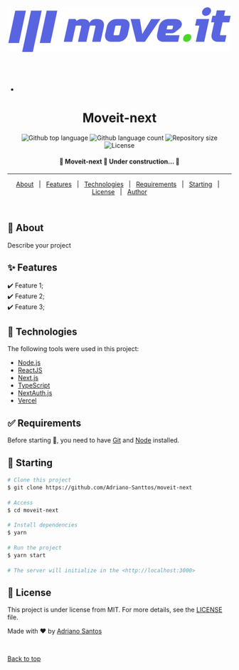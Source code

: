<div align="center" id="top"> 
  <img src="public/logo-full.svg" />
  


  &#xa0;
  ---


-
  <!--<a href="https://moveit-next.netlify.app">Demo</a> -->
  
</div> 
<h1 align="center">Moveit-next</h1>

<p align="center">
  <img alt="Github top language" src="https://img.shields.io/github/languages/top/Adriano-Santtos/moveit-next?color=56BEB8">

  <img alt="Github language count" src="https://img.shields.io/github/languages/count/Adriano-Santtos/moveit-next?color=56BEB8">

  <img alt="Repository size" src="https://img.shields.io/github/repo-size/Adriano-Santtos/moveit-next?color=56BEB8">

  <img alt="License" src="https://img.shields.io/github/license/Adriano-Santtos/moveit-next?color=56BEB8">

  <!-- <img alt="Github issues" src="https://img.shields.io/github/issues/Adriano-Santtos/moveit-next?color=56BEB8" /> -->

  <!-- <img alt="Github forks" src="https://img.shields.io/github/forks/Adriano-Santtos/moveit-next?color=56BEB8" /> -->

  <!-- <img alt="Github stars" src="https://img.shields.io/github/stars/Adriano-Santtos/moveit-next?color=56BEB8" /> -->
</p>



 <h4 align="center"> 
	🚧  Moveit-next 🚀 Under construction...  🚧
</h4> 

<hr> 

<p align="center">
  <a href="#dart-about">About</a> &#xa0; | &#xa0; 
  <a href="#sparkles-features">Features</a> &#xa0; | &#xa0;
  <a href="#rocket-technologies">Technologies</a> &#xa0; | &#xa0;
  <a href="#white_check_mark-requirements">Requirements</a> &#xa0; | &#xa0;
  <a href="#checkered_flag-starting">Starting</a> &#xa0; | &#xa0;
  <a href="#memo-license">License</a> &#xa0; | &#xa0;
  <a href="https://github.com/Adriano-Santtos" target="_blank">Author</a>
</p>

<br>

## :dart: About ##

Describe your project

## :sparkles: Features ##

:heavy_check_mark: Feature 1;\
:heavy_check_mark: Feature 2;\
:heavy_check_mark: Feature 3;

## :rocket: Technologies ##

The following tools were used in this project:

- [Node.js](https://nodejs.org/en/)
- [ReactJS](https://pt-br.reactjs.org/)
- [Next.js](https://nextjs.org/)
- [TypeScript](https://www.typescriptlang.org)
- [NextAuth.js](https://next-auth.js.org/)
- [Vercel](https://vercel.com/)


## :white_check_mark: Requirements ##

Before starting :checkered_flag:, you need to have [Git](https://git-scm.com) and [Node](https://nodejs.org/en/) installed.

## :checkered_flag: Starting ##

```bash
# Clone this project
$ git clone https://github.com/Adriano-Santtos/moveit-next

# Access
$ cd moveit-next

# Install dependencies
$ yarn

# Run the project
$ yarn start

# The server will initialize in the <http://localhost:3000>
```

## :memo: License ##

This project is under license from MIT. For more details, see the [LICENSE](LICENSE.md) file.


Made with :heart: by <a href="https://github.com/Adriano-Santtos" target="_blank">Adriano Santos</a>

&#xa0;

<a href="#top">Back to top</a>
